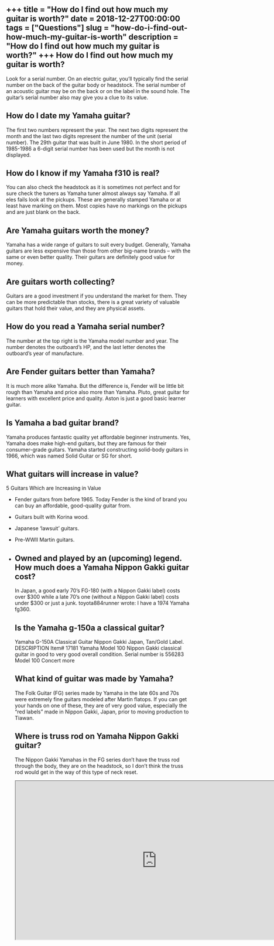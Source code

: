 +++
title = "How do I find out how much my guitar is worth?"
date = 2018-12-27T00:00:00
tags = ["Questions"]
slug = "how-do-i-find-out-how-much-my-guitar-is-worth"
description = "How do I find out how much my guitar is worth?"
+++
How do I find out how much my guitar is worth?
----------------------------------------------

Look for a serial number. On an electric guitar, you’ll typically find the serial number on the back of the guitar body or headstock. The serial number of an acoustic guitar may be on the back or on the label in the sound hole. The guitar’s serial number also may give you a clue to its value.

How do I date my Yamaha guitar?
-------------------------------

The first two numbers represent the year. The next two digits represent the month and the last two digits represent the number of the unit (serial number). The 29th guitar that was built in June 1980. In the short period of 1985-1986 a 6-digit serial number has been used but the month is not displayed.

How do I know if my Yamaha f310 is real?
----------------------------------------

You can also check the headstock as it is sometimes not perfect and for sure check the tuners as Yamaha tuner almost always say Yamaha. If all eles fails look at the pickups. These are generally stamped Yamaha or at least have marking on them. Most copies have no markings on the pickups and are just blank on the back.

Are Yamaha guitars worth the money?
-----------------------------------

Yamaha has a wide range of guitars to suit every budget. Generally, Yamaha guitars are less expensive than those from other big-name brands – with the same or even better quality. Their guitars are definitely good value for money.

Are guitars worth collecting?
-----------------------------

Guitars are a good investment if you understand the market for them. They can be more predictable than stocks, there is a great variety of valuable guitars that hold their value, and they are physical assets.

How do you read a Yamaha serial number?
---------------------------------------

The number at the top right is the Yamaha model number and year. The number denotes the outboard’s HP, and the last letter denotes the outboard’s year of manufacture.

Are Fender guitars better than Yamaha?
--------------------------------------

It is much more alike Yamaha. But the difference is, Fender will be little bit rough than Yamaha and price also more than Yamaha. Pluto, great guitar for learners with excellent price and quality. Aston is just a good basic learner guitar.

Is Yamaha a bad guitar brand?
-----------------------------

Yamaha produces fantastic quality yet affordable beginner instruments. Yes, Yamaha does make high-end guitars, but they are famous for their consumer-grade guitars. Yamaha started constructing solid-body guitars in 1966, which was named Solid Guitar or SG for short.

What guitars will increase in value?
------------------------------------

5 Guitars Which are Increasing in Value

- Fender guitars from before 1965. Today Fender is the kind of brand you can buy an affordable, good-quality guitar from.
- Guitars built with Korina wood.
- Japanese ‘lawsuit’ guitars.
- Pre-WWΙΙ Martin guitars.
- Owned and played by an (upcoming) legend. How much does a Yamaha Nippon Gakki guitar cost?
    ------------------------------------------------
    
    In Japan, a good early 70’s FG-180 (with a Nippon Gakki label) costs over $300 while a late 70’s one (without a Nippon Gakki label) costs under $300 or just a junk. toyota884runner wrote: I have a 1974 Yamaha fg360.
    
    Is the Yamaha g-150a a classical guitar?
    ----------------------------------------
    
    Yamaha G-150A Classical Guitar Nippon Gakki Japan, Tan/Gold Label. DESCRIPTION Item# 17181 Yamaha Model 100 Nippon Gakki classical guitar in good to very good overall condition. Serial number is 556283 Model 100 Concert more
    
    What kind of guitar was made by Yamaha?
    ---------------------------------------
    
    The Folk Guitar (FG) series made by Yamaha in the late 60s and 70s were extremely fine guitars modeled after Martin flatops. If you can get your hands on one of these, they are of very good value, especially the “red labels” made in Nippon Gakki, Japan, prior to moving production to Tiawan.
    
    Where is truss rod on Yamaha Nippon Gakki guitar?
    -------------------------------------------------
    
    The Nippon Gakki Yamahas in the FG series don’t have the truss rod through the body, they are on the headstock, so I don’t think the truss rod would get in the way of this type of neck reset.
    
    <iframe allow="accelerometer; autoplay; clipboard-write; encrypted-media; gyroscope; picture-in-picture" allowfullscreen="" class="__youtube_prefs__  epyt-is-override  no-lazyload" data-no-lazy="1" data-origheight="433" data-origwidth="770" data-skipgform_ajax_framebjll="" height="433" id="_ytid_28839" loading="lazy" src="https://www.youtube.com/embed/5WeTj77a-Zo?enablejsapi=1&autoplay=0&cc_load_policy=0&cc_lang_pref=&iv_load_policy=1&loop=0&modestbranding=0&rel=1&fs=1&playsinline=0&autohide=2&theme=dark&color=red&controls=1&" title="YouTube player" width="770"></iframe>